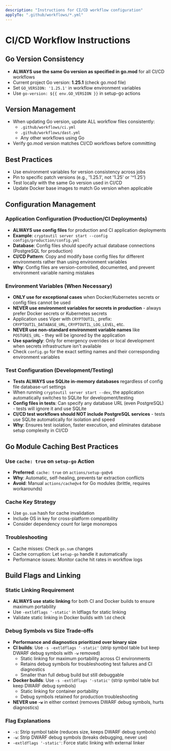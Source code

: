 ```yaml
---
description: "Instructions for CI/CD workflow configuration"
applyTo: ".github/workflows/*.yml"
---
```

# CI/CD Workflow Instructions

## Go Version Consistency
- **ALWAYS use the same Go version as specified in go.mod** for all CI/CD workflows
- Current project Go version: **1.25.1** (check go.mod file)
- Set `GO_VERSION: '1.25.1'` in workflow environment variables
- Use `go-version: ${{ env.GO_VERSION }}` in setup-go actions

## Version Management
- When updating Go version, update ALL workflow files consistently:
  - `.github/workflows/ci.yml`
  - `.github/workflows/dast.yml`  
  - Any other workflows using Go
- Verify go.mod version matches CI/CD workflows before committing

## Best Practices
- Use environment variables for version consistency across jobs
- Pin to specific patch versions (e.g., '1.25.1', not '1.25' or '^1.25')
- Test locally with the same Go version used in CI/CD
- Update Docker base images to match Go version when applicable

## Configuration Management

### Application Configuration (Production/CI Deployments)
- **ALWAYS use config files** for production and CI application deployments
- **Example**: `cryptoutil server start --config configs/production/config.yml`
- **Database**: Config files should specify actual database connections (PostgreSQL for production)
- **CI/CD Pattern**: Copy and modify base config files for different environments rather than using environment variables
- **Why**: Config files are version-controlled, documented, and prevent environment variable naming mistakes

### Environment Variables (When Necessary)
- **ONLY use for exceptional cases** when Docker/Kubernetes secrets or config files cannot be used
- **NEVER use environment variables for secrets in production** - always prefer Docker secrets or Kubernetes secrets
- Application uses Viper with `CRYPTOUTIL_` prefix: `CRYPTOUTIL_DATABASE_URL`, `CRYPTOUTIL_LOG_LEVEL`, etc.
- **NEVER use non-standard environment variable names** like `POSTGRES_URL` - they will be ignored by the application
- **Use sparingly**: Only for emergency overrides or local development when secrets infrastructure isn't available
- Check `config.go` for the exact setting names and their corresponding environment variables

### Test Configuration (Development/Testing)
- **Tests ALWAYS use SQLite in-memory databases** regardless of config file database-url settings
- When running `cryptoutil server start --dev`, the application automatically switches to SQLite for development/testing
- **Config files in tests**: Can specify any database URL (even PostgreSQL) - tests will ignore it and use SQLite
- **CI/CD test workflows should NOT include PostgreSQL services** - tests use SQLite automatically for isolation and speed
- **Why**: Ensures test isolation, faster execution, and eliminates database setup complexity in CI/CD

## Go Module Caching Best Practices

### Use `cache: true` on `setup-go` Action
- **Preferred**: `cache: true` on `actions/setup-go@v6`
- **Why**: Automatic, self-healing, prevents tar extraction conflicts
- **Avoid**: Manual `actions/cache@v4` for Go modules (brittle, requires workarounds)

### Cache Key Strategy
- Use `go.sum` hash for cache invalidation
- Include OS in key for cross-platform compatibility
- Consider dependency count for large monorepos

### Troubleshooting
- Cache misses: Check `go.sum` changes
- Cache corruption: Let `setup-go` handle it automatically
- Performance issues: Monitor cache hit rates in workflow logs

## Build Flags and Linking

### Static Linking Requirement
- **ALWAYS use static linking** for both CI and Docker builds to ensure maximum portability
- Use `-extldflags '-static'` in ldflags for static linking
- Validate static linking in Docker builds with `ldd` check

### Debug Symbols vs Size Trade-offs
- **Performance and diagnostics prioritized over binary size**
- **CI builds**: Use `-s -extldflags '-static'` (strip symbol table but keep DWARF debug symbols with `-w` removed)
  - Static linking for maximum portability across CI environments
  - Retains debug symbols for troubleshooting test failures and CI diagnostics
  - Smaller than full debug build but still debuggable
- **Docker builds**: Use `-s -extldflags '-static'` (strip symbol table but keep DWARF debug symbols)
  - Static linking for container portability
  - Debug symbols retained for production troubleshooting
- **NEVER use `-w`** in either context (removes DWARF debug symbols, hurts diagnostics)

### Flag Explanations
- `-s`: Strip symbol table (reduces size, keeps DWARF debug symbols)
- `-w`: Strip DWARF debug symbols (breaks debugging, never use)
- `-extldflags '-static'`: Force static linking with external linker
